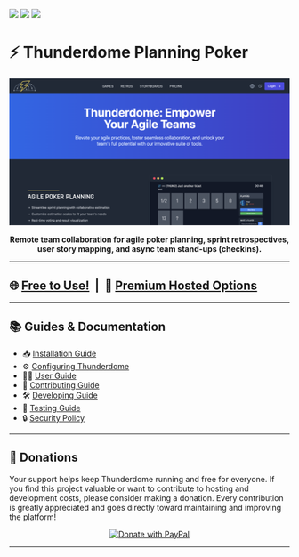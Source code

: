 ![](https://github.com/StevenWeathers/thunderdome-planning-poker/workflows/ci/badge.svg)
[![](https://img.shields.io/docker/pulls/stevenweathers/thunderdome-planning-poker.svg)](https://hub.docker.com/r/stevenweathers/thunderdome-planning-poker)
[![](https://img.shields.io/github/v/release/stevenweathers/thunderdome-planning-poker?include_prereleases)](https://github.com/StevenWeathers/thunderdome-planning-poker/releases/latest)

# ⚡ Thunderdome Planning Poker

<p align="center">
  <img src="docs/img/main_preview.png" alt="Thunderdome Preview" width="600"/>
</p>

<p align="center">
  <b>Remote team collaboration for agile poker planning, sprint retrospectives, user story mapping, and async team stand-ups (checkins).</b>
</p>

---

## 🌐 [Free to Use!](https://thunderdome.dev/) &nbsp;|&nbsp; 💎 [Premium Hosted Options](https://thunderdome.dev/subscriptions/pricing)

---

## 📚 Guides & Documentation

- 📥 [Installation Guide](docs/INSTALLATION.md)
- ⚙️ [Configuring Thunderdome](docs/CONFIGURATION.md)
- 🧑‍💻 [User Guide](docs/GUIDE.md)
- 🤝 [Contributing Guide](docs/CONTRIBUTING.md)
- 🛠️ [Developing Guide](docs/DEVELOPING.md)
- 🧪 [Testing Guide](docs/TESTING.md)
- 🔒 [Security Policy](docs/SECURITY.md)

---

## 💖 Donations

Your support helps keep Thunderdome running and free for everyone. If you find this project valuable or want to contribute to hosting and development costs, please consider making a donation. Every contribution is greatly appreciated and goes directly toward maintaining and improving the platform!

<p align="center">
  <a href="https://paypal.me/smweathers?locale.x=en_US">
    <img src="https://www.paypalobjects.com/en_US/i/btn/btn_donateCC_LG.gif" alt="Donate with PayPal"/>
  </a>
</p>

---
